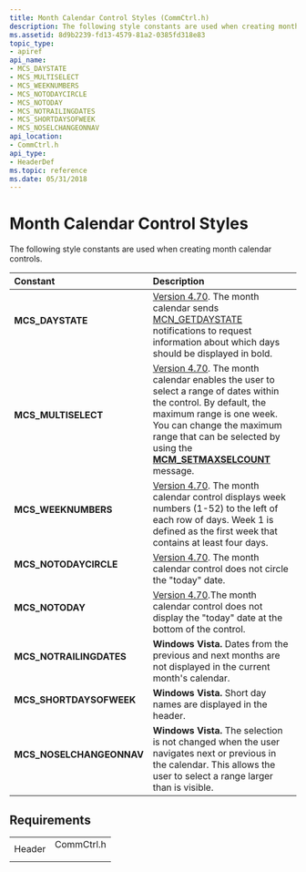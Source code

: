 ```yaml
---
title: Month Calendar Control Styles (CommCtrl.h)
description: The following style constants are used when creating month calendar controls.
ms.assetid: 8d9b2239-fd13-4579-81a2-0385fd318e83
topic_type:
- apiref
api_name:
- MCS_DAYSTATE
- MCS_MULTISELECT
- MCS_WEEKNUMBERS
- MCS_NOTODAYCIRCLE
- MCS_NOTODAY
- MCS_NOTRAILINGDATES
- MCS_SHORTDAYSOFWEEK
- MCS_NOSELCHANGEONNAV
api_location:
- CommCtrl.h
api_type:
- HeaderDef
ms.topic: reference
ms.date: 05/31/2018
---
```


# Month Calendar Control Styles

The following style constants are used when creating month calendar controls.



| Constant                                                                                                                                                                           | Description                                                                                                                                                                                                                                                                                                          |
|:-----------------------------------------------------------------------------------------------------------------------------------------------------------------------------------|:---------------------------------------------------------------------------------------------------------------------------------------------------------------------------------------------------------------------------------------------------------------------------------------------------------------------|
| <span id="MCS_DAYSTATE"></span><span id="mcs_daystate"></span><dl> <dt>**MCS\_DAYSTATE**</dt> </dl>                         | [Version 4.70](common-control-versions.md). The month calendar sends [MCN\_GETDAYSTATE](mcn-getdaystate.md) notifications to request information about which days should be displayed in bold.<br/>                                                                                                          |
| <span id="MCS_MULTISELECT"></span><span id="mcs_multiselect"></span><dl> <dt>**MCS\_MULTISELECT**</dt> </dl>                | [Version 4.70](common-control-versions.md). The month calendar enables the user to select a range of dates within the control. By default, the maximum range is one week. You can change the maximum range that can be selected by using the [**MCM\_SETMAXSELCOUNT**](mcm-setmaxselcount.md) message. <br/> |
| <span id="MCS_WEEKNUMBERS"></span><span id="mcs_weeknumbers"></span><dl> <dt>**MCS\_WEEKNUMBERS**</dt> </dl>                | [Version 4.70](common-control-versions.md). The month calendar control displays week numbers (1-52) to the left of each row of days. Week 1 is defined as the first week that contains at least four days. <br/>                                                                                              |
| <span id="MCS_NOTODAYCIRCLE"></span><span id="mcs_notodaycircle"></span><dl> <dt>**MCS\_NOTODAYCIRCLE**</dt> </dl>          | [Version 4.70](common-control-versions.md). The month calendar control does not circle the "today" date. <br/>                                                                                                                                                                                                |
| <span id="MCS_NOTODAY"></span><span id="mcs_notoday"></span><dl> <dt>**MCS\_NOTODAY**</dt> </dl>                            | [Version 4.70](common-control-versions.md).The month calendar control does not display the "today" date at the bottom of the control. <br/>                                                                                                                                                                   |
| <span id="MCS_NOTRAILINGDATES"></span><span id="mcs_notrailingdates"></span><dl> <dt>**MCS\_NOTRAILINGDATES**</dt> </dl>    | **Windows Vista.** Dates from the previous and next months are not displayed in the current month's calendar.<br/>                                                                                                                                                                                              |
| <span id="MCS_SHORTDAYSOFWEEK"></span><span id="mcs_shortdaysofweek"></span><dl> <dt>**MCS\_SHORTDAYSOFWEEK**</dt> </dl>    | **Windows Vista.** Short day names are displayed in the header.<br/>                                                                                                                                                                                                                                            |
| <span id="MCS_NOSELCHANGEONNAV"></span><span id="mcs_noselchangeonnav"></span><dl> <dt>**MCS\_NOSELCHANGEONNAV**</dt> </dl> | **Windows Vista.** The selection is not changed when the user navigates next or previous in the calendar. This allows the user to select a range larger than is visible.<br/>                                                                                                                                  |



## Requirements



|                   |                                                                                       |
|-------------------|---------------------------------------------------------------------------------------|
| Header<br/> | <dl> <dt>CommCtrl.h</dt> </dl> |



 

 






